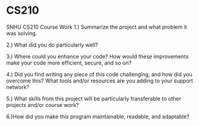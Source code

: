 # CS210
SNHU CS210 Course Work
1.) Summarize the project and what problem it was solving.

2.) What did you do particularly well?

3.) Where could you enhance your code? How would these improvements make your code more efficient, secure, and so on?

4.) Did you find writing any piece of this code challenging, and how did you overcome this? What tools and/or resources are you adding to your support network?

5.) What skills from this project will be particularly transferable to other projects and/or course work?

6.)How did you make this program maintainable, readable, and adaptable?
